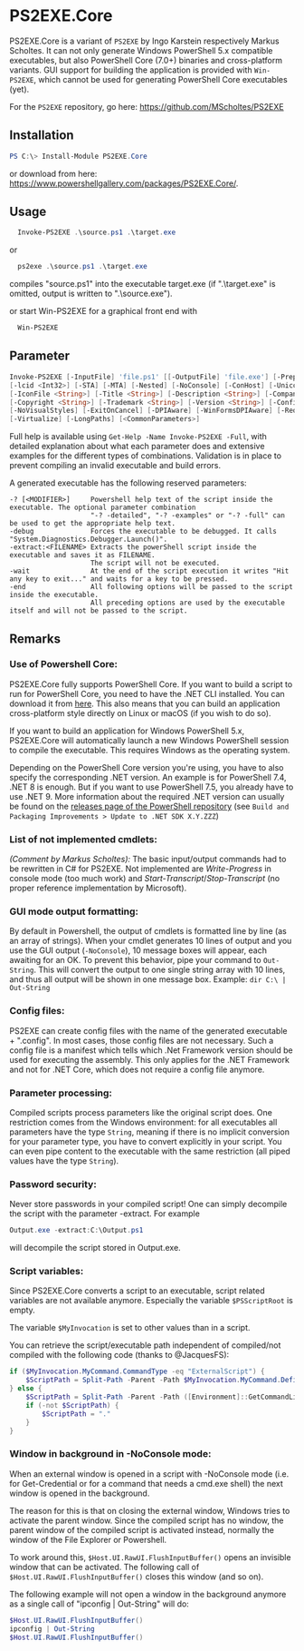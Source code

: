 # PS2EXE.Core
PS2EXE.Core is a variant of `PS2EXE` by Ingo Karstein respectively Markus Scholtes. It can not only generate Windows PowerShell 5.x compatible executables, but also PowerShell Core (7.0+) binaries and cross-platform variants. GUI support for building the application is provided with `Win-PS2EXE`, which cannot be used for generating PowerShell Core executables (yet).

For the `PS2EXE` repository, go here: https://github.com/MScholtes/PS2EXE

## Installation

```powershell
PS C:\> Install-Module PS2EXE.Core
```
or download from here: https://www.powershellgallery.com/packages/PS2EXE.Core/.

## Usage
```powershell
  Invoke-PS2EXE .\source.ps1 .\target.exe
```
or
```powershell
  ps2exe .\source.ps1 .\target.exe
```
compiles "source.ps1" into the executable target.exe (if ".\target.exe" is omitted, output is written to ".\source.exe").

or start Win-PS2EXE for a graphical front end with
```powershell
  Win-PS2EXE
```

## Parameter
```powershell
Invoke-PS2EXE [-InputFile] 'file.ps1' [[-OutputFile] 'file.exe'] [-PrepareDebug] [-x86] [-x64]
[-lcid <Int32>] [-STA] [-MTA] [-Nested] [-NoConsole] [-ConHost] [-UnicodeEncoding] [-CredentialGUI]
[-IconFile <String>] [-Title <String>] [-Description <String>] [-Company <String>] [-Product <String>]
[-Copyright <String>] [-Trademark <String>] [-Version <String>] [-ConfigFile] [-NoOutput] [-NoError]
[-NoVisualStyles] [-ExitOnCancel] [-DPIAware] [-WinFormsDPIAware] [-RequireAdmin] [-SupportOS]
[-Virtualize] [-LongPaths] [<CommonParameters>]
```

Full help is available using `Get-Help -Name Invoke-PS2EXE -Full`, with detailed explanation about what each parameter does and extensive examples for the different types of combinations. Validation is in place to prevent compiling an invalid executable and build errors.

A generated executable has the following reserved parameters:

```
-? [<MODIFIER>]     Powershell help text of the script inside the executable. The optional parameter combination
                    "-? -detailed", "-? -examples" or "-? -full" can be used to get the appropriate help text.
-debug              Forces the executable to be debugged. It calls "System.Diagnostics.Debugger.Launch()".
-extract:<FILENAME> Extracts the powerShell script inside the executable and saves it as FILENAME.
                    The script will not be executed.
-wait               At the end of the script execution it writes "Hit any key to exit..." and waits for a key to be pressed.
-end                All following options will be passed to the script inside the executable.
                    All preceding options are used by the executable itself and will not be passed to the script.
```


## Remarks

### Use of Powershell Core:
PS2EXE.Core fully supports PowerShell Core. If you want to build a script to run for PowerShell Core, you need to have the .NET CLI installed. You can download it from [here](https://dotnet.microsoft.com/en-us/download). This also means that you can build an application cross-platform style directly on Linux or macOS (if you wish to do so).

If you want to build an application for Windows PowerShell 5.x, PS2EXE.Core will automatically launch a new Windows PowerShell session to compile the executable. This requires Windows as the operating system.

Depending on the PowerShell Core version you're using, you have to also specify the corresponding .NET version. An example is for PowerShell 7.4, .NET 8 is enough. But if you want to use PowerShell 7.5, you already have to use .NET 9. More information about the required .NET version can usually be found on the [releases page of the PowerShell repository](https://github.com/PowerShell/PowerShell/releases) (see `Build and Packaging Improvements > Update to .NET SDK X.Y.ZZZ`)

### List of not implemented cmdlets:

_(Comment by Markus Scholtes):_
The basic input/output commands had to be rewritten in C# for PS2EXE. Not implemented are *Write-Progress* in console mode (too much work) and *Start-Transcript*/*Stop-Transcript* (no proper reference implementation by Microsoft).

### GUI mode output formatting:
By default in Powershell, the output of cmdlets is formatted line by line (as an array of strings). When your cmdlet generates 10 lines of output and you use the GUI output (`-NoConsole`), 10 message boxes will appear, each awaiting for an OK. To prevent this behavior, pipe your command to `Out-String`. This will convert the output to one single string array with 10 lines, and thus all output will be shown in one message box. Example: `dir C:\ | Out-String`

### Config files:
PS2EXE can create config files with the name of the generated executable + ".config". In most cases, those config files are not necessary. Such a config file is a manifest which tells which .Net Framework version should be used for executing the assembly. This only applies for the .NET Framework and not for .NET Core, which does not require a config file anymore.

### Parameter processing:
Compiled scripts process parameters like the original script does. One restriction comes from the Windows environment: for all executables all parameters have the type `String`, meaning if there is no implicit conversion for your parameter type, you have to convert explicitly in your script. You can even pipe content to the executable with the same restriction (all piped values have the type `String`).

### Password security:
Never store passwords in your compiled script! One can simply decompile the script with the parameter -extract. For example
```powershell
Output.exe -extract:C:\Output.ps1
```
will decompile the script stored in Output.exe.

### Script variables:
Since PS2EXE.Core converts a script to an executable, script related variables are not available anymore. Especially the variable `$PSScriptRoot` is empty.

The variable `$MyInvocation` is set to other values than in a script.

You can retrieve the script/executable path independent of compiled/not compiled with the following code (thanks to @JacquesFS):

```powershell
if ($MyInvocation.MyCommand.CommandType -eq "ExternalScript") {
    $ScriptPath = Split-Path -Parent -Path $MyInvocation.MyCommand.Definition
} else {
    $ScriptPath = Split-Path -Parent -Path ([Environment]::GetCommandLineArgs()[0])
    if (-not $ScriptPath) {
        $ScriptPath = "."
    }
}
```

### Window in background in -NoConsole mode:
When an external window is opened in a script with -NoConsole mode (i.e. for Get-Credential or for a command that needs a cmd.exe shell) the next window is opened in the background.

The reason for this is that on closing the external window, Windows tries to activate the parent window. Since the compiled script has no window, the parent window of the compiled script is activated instead, normally the window of the File Explorer or Powershell.

To work around this, `$Host.UI.RawUI.FlushInputBuffer()` opens an invisible window that can be activated. The following call of `$Host.UI.RawUI.FlushInputBuffer()` closes this window (and so on).

The following example will not open a window in the background anymore as a single call of "ipconfig | Out-String" will do:

```powershell
$Host.UI.RawUI.FlushInputBuffer()
ipconfig | Out-String
$Host.UI.RawUI.FlushInputBuffer()
```

